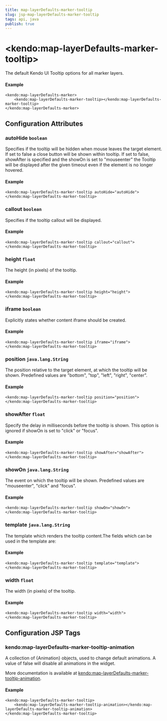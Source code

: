 ```yaml
---
title: map-layerDefaults-marker-tooltip
slug: jsp-map-layerDefaults-marker-tooltip
tags: api, java
publish: true
---
```


# \<kendo:map-layerDefaults-marker-tooltip\>

The default Kendo UI Tooltip options for all marker layers.

#### Example
    <kendo:map-layerDefaults-marker>
        <kendo:map-layerDefaults-marker-tooltip></kendo:map-layerDefaults-marker-tooltip>
    </kendo:map-layerDefaults-marker>

## Configuration Attributes

### autoHide `boolean`

Specifies if the tooltip will be hidden when mouse leaves the target element. If set to false a close button will be shown within tooltip. If set to false, showAfter is specified and the showOn is set to "mouseenter" the Tooltip will be displayed after the given timeout even if the element is no longer hovered.

#### Example
    <kendo:map-layerDefaults-marker-tooltip autoHide="autoHide">
    </kendo:map-layerDefaults-marker-tooltip>

### callout `boolean`

Specifies if the tooltip callout will be displayed.

#### Example
    <kendo:map-layerDefaults-marker-tooltip callout="callout">
    </kendo:map-layerDefaults-marker-tooltip>

### height `float`

The height (in pixels) of the tooltip.

#### Example
    <kendo:map-layerDefaults-marker-tooltip height="height">
    </kendo:map-layerDefaults-marker-tooltip>

### iframe `boolean`

Explicitly states whether content iframe should be created.

#### Example
    <kendo:map-layerDefaults-marker-tooltip iframe="iframe">
    </kendo:map-layerDefaults-marker-tooltip>

### position `java.lang.String`

The position relative to the target element, at which the tooltip will be shown. Predefined values are "bottom", "top", "left", "right", "center".

#### Example
    <kendo:map-layerDefaults-marker-tooltip position="position">
    </kendo:map-layerDefaults-marker-tooltip>

### showAfter `float`

Specify the delay in milliseconds before the tooltip is shown. This option is ignored if showOn is set to "click" or "focus".

#### Example
    <kendo:map-layerDefaults-marker-tooltip showAfter="showAfter">
    </kendo:map-layerDefaults-marker-tooltip>

### showOn `java.lang.String`

The event on which the tooltip will be shown. Predefined values are "mouseenter", "click" and "focus".

#### Example
    <kendo:map-layerDefaults-marker-tooltip showOn="showOn">
    </kendo:map-layerDefaults-marker-tooltip>

### template `java.lang.String`

The template which renders the tooltip content.The fields which can be used in the template are:

#### Example
    <kendo:map-layerDefaults-marker-tooltip template="template">
    </kendo:map-layerDefaults-marker-tooltip>

### width `float`

The width (in pixels) of the tooltip.

#### Example
    <kendo:map-layerDefaults-marker-tooltip width="width">
    </kendo:map-layerDefaults-marker-tooltip>


##  Configuration JSP Tags

### kendo:map-layerDefaults-marker-tooltip-animation

A collection of {Animation} objects, used to change default animations. A value of false
will disable all animations in the widget.

More documentation is available at [kendo:map-layerDefaults-marker-tooltip-animation](/kendo-ui/api/wrappers/jsp/map/layerdefaults-marker-tooltip-animation).

#### Example

    <kendo:map-layerDefaults-marker-tooltip>
        <kendo:map-layerDefaults-marker-tooltip-animation></kendo:map-layerDefaults-marker-tooltip-animation>
    </kendo:map-layerDefaults-marker-tooltip>

